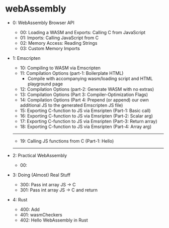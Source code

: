 # webAssembly

* 0: WebAssembly Browser API
    * 00: Loading a WASM and Exports: Calling C from JavaScript
    * 01: Imports: Calling JavaScript from C
    * 02: Memory Access: Reading Strings
    * 03: Custom Memory Imports
    

* 1: Emscripten
    * 10: Compiling to WASM via Emscripten
    * 11: Compilation Options (part-1: Boilerplate HTML)
        * Compile with accompanying wasm/loading script and HTML playground page
    * 12: Compilation Options (part-2: Generate WASM with no extras)
    * 13: Compilation Options (Part 3: Compiler-Optimization Flags)
    * 14: Compilation Options (Part 4: Prepend (or append) our own additional JS to the generated Emscripten JS file)
    * 15: Exporting C-function to JS via Emsripten (Part-1: Basic call)
    * 16: Exporting C-function to JS via Emsripten (Part-2: Scalar arg)
    * 17: Exporting C-function to JS via Emsripten (Part-3: Return array)
    * 18: Exporting C-function to JS via Emsripten (Part-4: Array arg)
    
    ******************************************
    * 19: Calling JS functions from C (Part-1: Hello)
    ******************************************
    

* 2: Practical WebAssembly
    * 00: 


* 3: Doing (Almost) Real Stuff
    * 300: Pass int array JS -> C
    * 301: Pass int array JS -> C and return

* 4: Rust
    * 400: Add
    * 401: wasmCheckers
    * 402: Hello WebAssembly in Rust